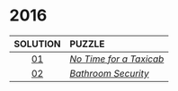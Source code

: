 # 2016

|   SOLUTION   | PUZZLE                                                         |
|:------------:|:---------------------------------------------------------------|
| [01](01.php) | *[No Time for a Taxicab](https://adventofcode.com/2016/day/1)* |
| [02](02.php) | *[Bathroom Security](https://adventofcode.com/2016/day/2)*     |